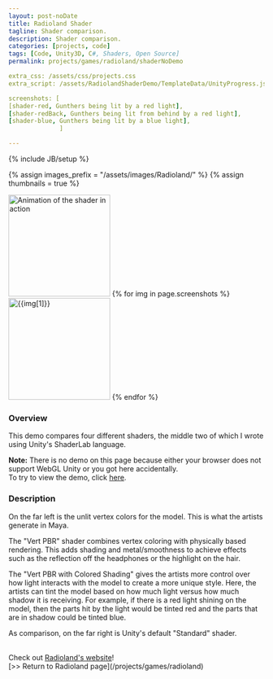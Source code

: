 ```yaml
---
layout: post-noDate
title: Radioland Shader
tagline: Shader comparison.
description: Shader comparison.
categories: [projects, code]
tags: [Code, Unity3D, C#, Shaders, Open Source]
permalink: projects/games/radioland/shaderNoDemo

extra_css: /assets/css/projects.css
extra_script: /assets/RadiolandShaderDemo/TemplateData/UnityProgress.js

screenshots: [
[shader-red, Gunthers being lit by a red light],
[shader-redBack, Gunthers being lit from behind by a red light],
[shader-blue, Gunthers being lit by a blue light],
              ]

---
```

{% include JB/setup %}

{% assign images_prefix = "/assets/images/Radioland/" %}
{% assign thumbnails = true %}

<div class="project-images" id="slideshow">
    <a href="/assets/images/Radioland/shaderDemo.gif"><img src="/assets/images/Radioland/shaderDemo.gif" width="200px" alt="Animation of the shader in action" class="img-responsive"></a>
{% for img in page.screenshots %}
    <a href="{{images_prefix}}{{img[0]}}.png"><img src= "{{images_prefix}}{{img[0]}}{% if thumbnails %}-tn{% endif %}.png" alt="{{img[1]}}" width="200px" class="img-responsive"></a>
{% endfor %}
</div>

<script>
    $('#slideshow').photobox('a', {history:false, time:0, counter:false});
</script>


<h3>Overview</h3>

This demo compares four different shaders, the middle two of which I wrote using Unity's ShaderLab language.<br>

<b>Note:</b> There is no demo on this page because either your browser does not support WebGL Unity or you got here accidentally.<br>
To try to view the demo, click <a href="/projects/games/radioland/shaderNoDemo/">here</a>.

<h3>Description</h3>

On the far left is the unlit vertex colors for the model. This is what the artists generate in Maya.

The "Vert PBR" shader combines vertex coloring with physically based rendering. This adds shading and metal/smoothness to achieve effects such as the reflection off the headphones or the highlight on the hair.

The "Vert PBR with Colored Shading" gives the artists more control over how light interacts with the model to create a more unique style. Here, the artists can tint the model based on how much light versus how much shadow it is receiving.
For example, if there is a red light shining on the model, then the parts hit by the light would be tinted red and the parts that are in shadow could be tinted blue.

As comparison, on the far right is Unity's default "Standard" shader. 

<br>
Check out <a href="http://radioland.github.io/">Radioland's website</a>!

<br>
[>> Return to Radioland page](/projects/games/radioland) 

&nbsp;
